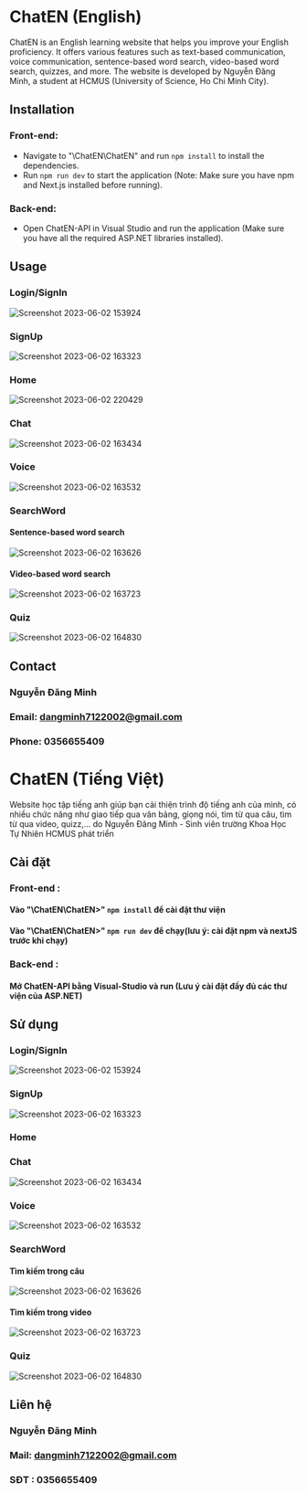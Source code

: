 # ChatEN (English)

ChatEN is an English learning website that helps you improve your English proficiency. It offers various features such as text-based communication, voice communication, sentence-based word search, video-based word search, quizzes, and more. The website is developed by Nguyễn Đăng Minh, a student at HCMUS (University of Science, Ho Chi Minh City).

## Installation
### Front-end:
- Navigate to "\ChatEN\ChatEN" and run `npm install` to install the dependencies.
- Run `npm run dev` to start the application (Note: Make sure you have npm and Next.js installed before running).

### Back-end:
- Open ChatEN-API in Visual Studio and run the application (Make sure you have all the required ASP.NET libraries installed).

## Usage
### Login/SignIn
![Screenshot 2023-06-02 153924](https://github.com/dangminh71220002/ChatEN/assets/83014500/d47082eb-b5af-4bd4-9262-66d536e11b6a)

### SignUp
![Screenshot 2023-06-02 163323](https://github.com/dangminh71220002/ChatEN/assets/83014500/406ec1d2-3ab5-47d1-a754-6eaf7ab1989a)

### Home
![Screenshot 2023-06-02 220429](https://github.com/dangminh71220002/ChatEN/assets/83014500/dbdd74c5-f16a-4fc9-80ae-a5d6809c7431)

### Chat
![Screenshot 2023-06-02 163434](https://github.com/dangminh71220002/ChatEN/assets/83014500/987c8d47-35ba-450d-99d4-e88b385782b7)

### Voice
![Screenshot 2023-06-02 163532](https://github.com/dangminh71220002/ChatEN/assets/83014500/33b1cd47-f263-423b-bfc1-3c1a27edd4d8)

### SearchWord
#### Sentence-based word search
![Screenshot 2023-06-02 163626](https://github.com/dangminh71220002/ChatEN/assets/83014500/a7b263d0-16c9-4bb1-aa76-0f7738e3484c)

#### Video-based word search
![Screenshot 2023-06-02 163723](https://github.com/dangminh71220002/ChatEN/assets/83014500/88ae31c8-09d6-41f6-a1d4-afa5e1e03e20)

### Quiz
![Screenshot 2023-06-02 164830](https://github.com/dangminh71220002/ChatEN/assets/83014500/92f97a06-fb71-49e5-bd0e-4b04ae6c76fc)

## Contact

### Nguyễn Đăng Minh
### Email: dangminh7122002@gmail.com
### Phone: 0356655409

# ChatEN (Tiếng Việt)

Website học tập tiếng anh giúp bạn cải thiện trình độ tiếng anh của mình, có nhiều chức năng như giao tiếp qua văn bảng, giọng nói, tìm từ qua câu, tìm từ qua
video, quizz,... do Nguyễn Đăng Minh - Sinh viên trường Khoa Học Tự Nhiên HCMUS phát triển
## Cài đặt
### Front-end :
#### Vào "\ChatEN\ChatEN>" `npm install` để cài đặt thư viện
#### Vào "\ChatEN\ChatEN>" `npm run dev` để chạy(lưu ý: cài đặt npm và nextJS trước khi chạy)
### Back-end :
#### Mở ChatEN-API bằng Visual-Studio và run (Lưu ý cài đặt đầy đủ các thư viện của ASP.NET)
## Sử dụng
### Login/SignIn
![Screenshot 2023-06-02 153924](https://github.com/dangminh71220002/ChatEN/assets/83014500/d47082eb-b5af-4bd4-9262-66d536e11b6a)
### SignUp
![Screenshot 2023-06-02 163323](https://github.com/dangminh71220002/ChatEN/assets/83014500/406ec1d2-3ab5-47d1-a754-6eaf7ab1989a)
### Home

### Chat
![Screenshot 2023-06-02 163434](https://github.com/dangminh71220002/ChatEN/assets/83014500/987c8d47-35ba-450d-99d4-e88b385782b7)
### Voice
![Screenshot 2023-06-02 163532](https://github.com/dangminh71220002/ChatEN/assets/83014500/33b1cd47-f263-423b-bfc1-3c1a27edd4d8)
### SearchWord
#### Tìm kiếm trong câu
![Screenshot 2023-06-02 163626](https://github.com/dangminh71220002/ChatEN/assets/83014500/a7b263d0-16c9-4bb1-aa76-0f7738e3484c)
#### Tìm kiếm trong video
![Screenshot 2023-06-02 163723](https://github.com/dangminh71220002/ChatEN/assets/83014500/88ae31c8-09d6-41f6-a1d4-afa5e1e03e20)
### Quiz
![Screenshot 2023-06-02 164830](https://github.com/dangminh71220002/ChatEN/assets/83014500/92f97a06-fb71-49e5-bd0e-4b04ae6c76fc)

## Liên hệ

### Nguyễn Đăng Minh
### Mail: dangminh7122002@gmail.com
### SĐT : 0356655409




